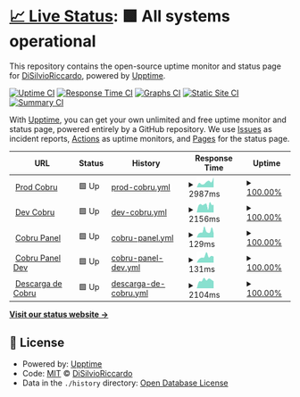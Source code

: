 # [📈 Live Status](https://DiSilvioRiccardo.github.io/cobru-status): <!--live status--> **🟩 All systems operational**

This repository contains the open-source uptime monitor and status page for [DiSilvioRiccardo](https://DiSilvioRiccardo.github.io/cobru-status), powered by [Upptime](https://github.com/upptime/upptime).

[![Uptime CI](https://github.com/koj-co/upptime/workflows/Uptime%20CI/badge.svg)](https://github.com/koj-co/upptime/actions?query=workflow%3A%22Uptime+CI%22)
[![Response Time CI](https://github.com/koj-co/upptime/workflows/Response%20Time%20CI/badge.svg)](https://github.com/koj-co/upptime/actions?query=workflow%3A%22Response+Time+CI%22)
[![Graphs CI](https://github.com/koj-co/upptime/workflows/Graphs%20CI/badge.svg)](https://github.com/koj-co/upptime/actions?query=workflow%3A%22Graphs+CI%22)
[![Static Site CI](https://github.com/koj-co/upptime/workflows/Static%20Site%20CI/badge.svg)](https://github.com/koj-co/upptime/actions?query=workflow%3A%22Static+Site+CI%22)
[![Summary CI](https://github.com/koj-co/upptime/workflows/Summary%20CI/badge.svg)](https://github.com/koj-co/upptime/actions?query=workflow%3A%22Summary+CI%22)

With [Upptime](https://upptime.js.org), you can get your own unlimited and free uptime monitor and status page, powered entirely by a GitHub repository. We use [Issues](https://github.com/DiSilvioRiccardo/cobru-status/issues) as incident reports, [Actions](https://github.com/DiSilvioRiccardo/cobru-status/actions) as uptime monitors, and [Pages](https://DiSilvioRiccardo.github.io/cobru-status) for the status page.

<!--start: status pages-->
<!-- This summary is generated by Upptime (https://github.com/upptime/upptime) -->
<!-- Do not edit this manually, your changes will be overwritten -->
<!-- prettier-ignore -->
| URL | Status | History | Response Time | Uptime |
| --- | ------ | ------- | ------------- | ------ |
| <img alt="" src="https://favicons.githubusercontent.com/prod.cobru.co" height="13"> [Prod Cobru](https://prod.cobru.co) | 🟩 Up | [prod-cobru.yml](https://github.com/trixel/cobru-status/commits/HEAD/history/prod-cobru.yml) | <details><summary><img alt="Response time graph" src="./graphs/prod-cobru/response-time-week.png" height="20"> 2987ms</summary><br><a href="https://trixel.github.io/cobru-status/history/prod-cobru"><img alt="Response time 2262" src="https://img.shields.io/endpoint?url=https%3A%2F%2Fraw.githubusercontent.com%2Ftrixel%2Fcobru-status%2FHEAD%2Fapi%2Fprod-cobru%2Fresponse-time.json"></a><br><a href="https://trixel.github.io/cobru-status/history/prod-cobru"><img alt="24-hour response time 4162" src="https://img.shields.io/endpoint?url=https%3A%2F%2Fraw.githubusercontent.com%2Ftrixel%2Fcobru-status%2FHEAD%2Fapi%2Fprod-cobru%2Fresponse-time-day.json"></a><br><a href="https://trixel.github.io/cobru-status/history/prod-cobru"><img alt="7-day response time 2987" src="https://img.shields.io/endpoint?url=https%3A%2F%2Fraw.githubusercontent.com%2Ftrixel%2Fcobru-status%2FHEAD%2Fapi%2Fprod-cobru%2Fresponse-time-week.json"></a><br><a href="https://trixel.github.io/cobru-status/history/prod-cobru"><img alt="30-day response time 2833" src="https://img.shields.io/endpoint?url=https%3A%2F%2Fraw.githubusercontent.com%2Ftrixel%2Fcobru-status%2FHEAD%2Fapi%2Fprod-cobru%2Fresponse-time-month.json"></a><br><a href="https://trixel.github.io/cobru-status/history/prod-cobru"><img alt="1-year response time 2487" src="https://img.shields.io/endpoint?url=https%3A%2F%2Fraw.githubusercontent.com%2Ftrixel%2Fcobru-status%2FHEAD%2Fapi%2Fprod-cobru%2Fresponse-time-year.json"></a></details> | <details><summary><a href="https://trixel.github.io/cobru-status/history/prod-cobru">100.00%</a></summary><a href="https://trixel.github.io/cobru-status/history/prod-cobru"><img alt="All-time uptime 100.00%" src="https://img.shields.io/endpoint?url=https%3A%2F%2Fraw.githubusercontent.com%2Ftrixel%2Fcobru-status%2FHEAD%2Fapi%2Fprod-cobru%2Fuptime.json"></a><br><a href="https://trixel.github.io/cobru-status/history/prod-cobru"><img alt="24-hour uptime 100.00%" src="https://img.shields.io/endpoint?url=https%3A%2F%2Fraw.githubusercontent.com%2Ftrixel%2Fcobru-status%2FHEAD%2Fapi%2Fprod-cobru%2Fuptime-day.json"></a><br><a href="https://trixel.github.io/cobru-status/history/prod-cobru"><img alt="7-day uptime 100.00%" src="https://img.shields.io/endpoint?url=https%3A%2F%2Fraw.githubusercontent.com%2Ftrixel%2Fcobru-status%2FHEAD%2Fapi%2Fprod-cobru%2Fuptime-week.json"></a><br><a href="https://trixel.github.io/cobru-status/history/prod-cobru"><img alt="30-day uptime 100.00%" src="https://img.shields.io/endpoint?url=https%3A%2F%2Fraw.githubusercontent.com%2Ftrixel%2Fcobru-status%2FHEAD%2Fapi%2Fprod-cobru%2Fuptime-month.json"></a><br><a href="https://trixel.github.io/cobru-status/history/prod-cobru"><img alt="1-year uptime 100.00%" src="https://img.shields.io/endpoint?url=https%3A%2F%2Fraw.githubusercontent.com%2Ftrixel%2Fcobru-status%2FHEAD%2Fapi%2Fprod-cobru%2Fuptime-year.json"></a></details>
| <img alt="" src="https://favicons.githubusercontent.com/dev.cobru.co" height="13"> [Dev Cobru](https://dev.cobru.co) | 🟩 Up | [dev-cobru.yml](https://github.com/trixel/cobru-status/commits/HEAD/history/dev-cobru.yml) | <details><summary><img alt="Response time graph" src="./graphs/dev-cobru/response-time-week.png" height="20"> 2156ms</summary><br><a href="https://trixel.github.io/cobru-status/history/dev-cobru"><img alt="Response time 1429" src="https://img.shields.io/endpoint?url=https%3A%2F%2Fraw.githubusercontent.com%2Ftrixel%2Fcobru-status%2FHEAD%2Fapi%2Fdev-cobru%2Fresponse-time.json"></a><br><a href="https://trixel.github.io/cobru-status/history/dev-cobru"><img alt="24-hour response time 4174" src="https://img.shields.io/endpoint?url=https%3A%2F%2Fraw.githubusercontent.com%2Ftrixel%2Fcobru-status%2FHEAD%2Fapi%2Fdev-cobru%2Fresponse-time-day.json"></a><br><a href="https://trixel.github.io/cobru-status/history/dev-cobru"><img alt="7-day response time 2156" src="https://img.shields.io/endpoint?url=https%3A%2F%2Fraw.githubusercontent.com%2Ftrixel%2Fcobru-status%2FHEAD%2Fapi%2Fdev-cobru%2Fresponse-time-week.json"></a><br><a href="https://trixel.github.io/cobru-status/history/dev-cobru"><img alt="30-day response time 1690" src="https://img.shields.io/endpoint?url=https%3A%2F%2Fraw.githubusercontent.com%2Ftrixel%2Fcobru-status%2FHEAD%2Fapi%2Fdev-cobru%2Fresponse-time-month.json"></a><br><a href="https://trixel.github.io/cobru-status/history/dev-cobru"><img alt="1-year response time 1551" src="https://img.shields.io/endpoint?url=https%3A%2F%2Fraw.githubusercontent.com%2Ftrixel%2Fcobru-status%2FHEAD%2Fapi%2Fdev-cobru%2Fresponse-time-year.json"></a></details> | <details><summary><a href="https://trixel.github.io/cobru-status/history/dev-cobru">100.00%</a></summary><a href="https://trixel.github.io/cobru-status/history/dev-cobru"><img alt="All-time uptime 100.00%" src="https://img.shields.io/endpoint?url=https%3A%2F%2Fraw.githubusercontent.com%2Ftrixel%2Fcobru-status%2FHEAD%2Fapi%2Fdev-cobru%2Fuptime.json"></a><br><a href="https://trixel.github.io/cobru-status/history/dev-cobru"><img alt="24-hour uptime 100.00%" src="https://img.shields.io/endpoint?url=https%3A%2F%2Fraw.githubusercontent.com%2Ftrixel%2Fcobru-status%2FHEAD%2Fapi%2Fdev-cobru%2Fuptime-day.json"></a><br><a href="https://trixel.github.io/cobru-status/history/dev-cobru"><img alt="7-day uptime 100.00%" src="https://img.shields.io/endpoint?url=https%3A%2F%2Fraw.githubusercontent.com%2Ftrixel%2Fcobru-status%2FHEAD%2Fapi%2Fdev-cobru%2Fuptime-week.json"></a><br><a href="https://trixel.github.io/cobru-status/history/dev-cobru"><img alt="30-day uptime 100.00%" src="https://img.shields.io/endpoint?url=https%3A%2F%2Fraw.githubusercontent.com%2Ftrixel%2Fcobru-status%2FHEAD%2Fapi%2Fdev-cobru%2Fuptime-month.json"></a><br><a href="https://trixel.github.io/cobru-status/history/dev-cobru"><img alt="1-year uptime 100.00%" src="https://img.shields.io/endpoint?url=https%3A%2F%2Fraw.githubusercontent.com%2Ftrixel%2Fcobru-status%2FHEAD%2Fapi%2Fdev-cobru%2Fuptime-year.json"></a></details>
| <img alt="" src="https://favicons.githubusercontent.com/panel.cobru.co" height="13"> [Cobru Panel](https://panel.cobru.co) | 🟩 Up | [cobru-panel.yml](https://github.com/trixel/cobru-status/commits/HEAD/history/cobru-panel.yml) | <details><summary><img alt="Response time graph" src="./graphs/cobru-panel/response-time-week.png" height="20"> 129ms</summary><br><a href="https://trixel.github.io/cobru-status/history/cobru-panel"><img alt="Response time 450" src="https://img.shields.io/endpoint?url=https%3A%2F%2Fraw.githubusercontent.com%2Ftrixel%2Fcobru-status%2FHEAD%2Fapi%2Fcobru-panel%2Fresponse-time.json"></a><br><a href="https://trixel.github.io/cobru-status/history/cobru-panel"><img alt="24-hour response time 90" src="https://img.shields.io/endpoint?url=https%3A%2F%2Fraw.githubusercontent.com%2Ftrixel%2Fcobru-status%2FHEAD%2Fapi%2Fcobru-panel%2Fresponse-time-day.json"></a><br><a href="https://trixel.github.io/cobru-status/history/cobru-panel"><img alt="7-day response time 129" src="https://img.shields.io/endpoint?url=https%3A%2F%2Fraw.githubusercontent.com%2Ftrixel%2Fcobru-status%2FHEAD%2Fapi%2Fcobru-panel%2Fresponse-time-week.json"></a><br><a href="https://trixel.github.io/cobru-status/history/cobru-panel"><img alt="30-day response time 282" src="https://img.shields.io/endpoint?url=https%3A%2F%2Fraw.githubusercontent.com%2Ftrixel%2Fcobru-status%2FHEAD%2Fapi%2Fcobru-panel%2Fresponse-time-month.json"></a><br><a href="https://trixel.github.io/cobru-status/history/cobru-panel"><img alt="1-year response time 515" src="https://img.shields.io/endpoint?url=https%3A%2F%2Fraw.githubusercontent.com%2Ftrixel%2Fcobru-status%2FHEAD%2Fapi%2Fcobru-panel%2Fresponse-time-year.json"></a></details> | <details><summary><a href="https://trixel.github.io/cobru-status/history/cobru-panel">100.00%</a></summary><a href="https://trixel.github.io/cobru-status/history/cobru-panel"><img alt="All-time uptime 100.00%" src="https://img.shields.io/endpoint?url=https%3A%2F%2Fraw.githubusercontent.com%2Ftrixel%2Fcobru-status%2FHEAD%2Fapi%2Fcobru-panel%2Fuptime.json"></a><br><a href="https://trixel.github.io/cobru-status/history/cobru-panel"><img alt="24-hour uptime 100.00%" src="https://img.shields.io/endpoint?url=https%3A%2F%2Fraw.githubusercontent.com%2Ftrixel%2Fcobru-status%2FHEAD%2Fapi%2Fcobru-panel%2Fuptime-day.json"></a><br><a href="https://trixel.github.io/cobru-status/history/cobru-panel"><img alt="7-day uptime 100.00%" src="https://img.shields.io/endpoint?url=https%3A%2F%2Fraw.githubusercontent.com%2Ftrixel%2Fcobru-status%2FHEAD%2Fapi%2Fcobru-panel%2Fuptime-week.json"></a><br><a href="https://trixel.github.io/cobru-status/history/cobru-panel"><img alt="30-day uptime 100.00%" src="https://img.shields.io/endpoint?url=https%3A%2F%2Fraw.githubusercontent.com%2Ftrixel%2Fcobru-status%2FHEAD%2Fapi%2Fcobru-panel%2Fuptime-month.json"></a><br><a href="https://trixel.github.io/cobru-status/history/cobru-panel"><img alt="1-year uptime 100.00%" src="https://img.shields.io/endpoint?url=https%3A%2F%2Fraw.githubusercontent.com%2Ftrixel%2Fcobru-status%2FHEAD%2Fapi%2Fcobru-panel%2Fuptime-year.json"></a></details>
| <img alt="" src="https://favicons.githubusercontent.com/dev.panel.cobru.co" height="13"> [Cobru Panel Dev](https://dev.panel.cobru.co) | 🟩 Up | [cobru-panel-dev.yml](https://github.com/trixel/cobru-status/commits/HEAD/history/cobru-panel-dev.yml) | <details><summary><img alt="Response time graph" src="./graphs/cobru-panel-dev/response-time-week.png" height="20"> 131ms</summary><br><a href="https://trixel.github.io/cobru-status/history/cobru-panel-dev"><img alt="Response time 460" src="https://img.shields.io/endpoint?url=https%3A%2F%2Fraw.githubusercontent.com%2Ftrixel%2Fcobru-status%2FHEAD%2Fapi%2Fcobru-panel-dev%2Fresponse-time.json"></a><br><a href="https://trixel.github.io/cobru-status/history/cobru-panel-dev"><img alt="24-hour response time 134" src="https://img.shields.io/endpoint?url=https%3A%2F%2Fraw.githubusercontent.com%2Ftrixel%2Fcobru-status%2FHEAD%2Fapi%2Fcobru-panel-dev%2Fresponse-time-day.json"></a><br><a href="https://trixel.github.io/cobru-status/history/cobru-panel-dev"><img alt="7-day response time 131" src="https://img.shields.io/endpoint?url=https%3A%2F%2Fraw.githubusercontent.com%2Ftrixel%2Fcobru-status%2FHEAD%2Fapi%2Fcobru-panel-dev%2Fresponse-time-week.json"></a><br><a href="https://trixel.github.io/cobru-status/history/cobru-panel-dev"><img alt="30-day response time 278" src="https://img.shields.io/endpoint?url=https%3A%2F%2Fraw.githubusercontent.com%2Ftrixel%2Fcobru-status%2FHEAD%2Fapi%2Fcobru-panel-dev%2Fresponse-time-month.json"></a><br><a href="https://trixel.github.io/cobru-status/history/cobru-panel-dev"><img alt="1-year response time 518" src="https://img.shields.io/endpoint?url=https%3A%2F%2Fraw.githubusercontent.com%2Ftrixel%2Fcobru-status%2FHEAD%2Fapi%2Fcobru-panel-dev%2Fresponse-time-year.json"></a></details> | <details><summary><a href="https://trixel.github.io/cobru-status/history/cobru-panel-dev">100.00%</a></summary><a href="https://trixel.github.io/cobru-status/history/cobru-panel-dev"><img alt="All-time uptime 99.99%" src="https://img.shields.io/endpoint?url=https%3A%2F%2Fraw.githubusercontent.com%2Ftrixel%2Fcobru-status%2FHEAD%2Fapi%2Fcobru-panel-dev%2Fuptime.json"></a><br><a href="https://trixel.github.io/cobru-status/history/cobru-panel-dev"><img alt="24-hour uptime 100.00%" src="https://img.shields.io/endpoint?url=https%3A%2F%2Fraw.githubusercontent.com%2Ftrixel%2Fcobru-status%2FHEAD%2Fapi%2Fcobru-panel-dev%2Fuptime-day.json"></a><br><a href="https://trixel.github.io/cobru-status/history/cobru-panel-dev"><img alt="7-day uptime 100.00%" src="https://img.shields.io/endpoint?url=https%3A%2F%2Fraw.githubusercontent.com%2Ftrixel%2Fcobru-status%2FHEAD%2Fapi%2Fcobru-panel-dev%2Fuptime-week.json"></a><br><a href="https://trixel.github.io/cobru-status/history/cobru-panel-dev"><img alt="30-day uptime 100.00%" src="https://img.shields.io/endpoint?url=https%3A%2F%2Fraw.githubusercontent.com%2Ftrixel%2Fcobru-status%2FHEAD%2Fapi%2Fcobru-panel-dev%2Fuptime-month.json"></a><br><a href="https://trixel.github.io/cobru-status/history/cobru-panel-dev"><img alt="1-year uptime 100.00%" src="https://img.shields.io/endpoint?url=https%3A%2F%2Fraw.githubusercontent.com%2Ftrixel%2Fcobru-status%2FHEAD%2Fapi%2Fcobru-panel-dev%2Fuptime-year.json"></a></details>
| <img alt="" src="https://favicons.githubusercontent.com/cobru.co" height="13"> [Descarga de Cobru](https://cobru.co/descargar) | 🟩 Up | [descarga-de-cobru.yml](https://github.com/trixel/cobru-status/commits/HEAD/history/descarga-de-cobru.yml) | <details><summary><img alt="Response time graph" src="./graphs/descarga-de-cobru/response-time-week.png" height="20"> 2104ms</summary><br><a href="https://trixel.github.io/cobru-status/history/descarga-de-cobru"><img alt="Response time 1367" src="https://img.shields.io/endpoint?url=https%3A%2F%2Fraw.githubusercontent.com%2Ftrixel%2Fcobru-status%2FHEAD%2Fapi%2Fdescarga-de-cobru%2Fresponse-time.json"></a><br><a href="https://trixel.github.io/cobru-status/history/descarga-de-cobru"><img alt="24-hour response time 1750" src="https://img.shields.io/endpoint?url=https%3A%2F%2Fraw.githubusercontent.com%2Ftrixel%2Fcobru-status%2FHEAD%2Fapi%2Fdescarga-de-cobru%2Fresponse-time-day.json"></a><br><a href="https://trixel.github.io/cobru-status/history/descarga-de-cobru"><img alt="7-day response time 2104" src="https://img.shields.io/endpoint?url=https%3A%2F%2Fraw.githubusercontent.com%2Ftrixel%2Fcobru-status%2FHEAD%2Fapi%2Fdescarga-de-cobru%2Fresponse-time-week.json"></a><br><a href="https://trixel.github.io/cobru-status/history/descarga-de-cobru"><img alt="30-day response time 1855" src="https://img.shields.io/endpoint?url=https%3A%2F%2Fraw.githubusercontent.com%2Ftrixel%2Fcobru-status%2FHEAD%2Fapi%2Fdescarga-de-cobru%2Fresponse-time-month.json"></a><br><a href="https://trixel.github.io/cobru-status/history/descarga-de-cobru"><img alt="1-year response time 1375" src="https://img.shields.io/endpoint?url=https%3A%2F%2Fraw.githubusercontent.com%2Ftrixel%2Fcobru-status%2FHEAD%2Fapi%2Fdescarga-de-cobru%2Fresponse-time-year.json"></a></details> | <details><summary><a href="https://trixel.github.io/cobru-status/history/descarga-de-cobru">100.00%</a></summary><a href="https://trixel.github.io/cobru-status/history/descarga-de-cobru"><img alt="All-time uptime 100.00%" src="https://img.shields.io/endpoint?url=https%3A%2F%2Fraw.githubusercontent.com%2Ftrixel%2Fcobru-status%2FHEAD%2Fapi%2Fdescarga-de-cobru%2Fuptime.json"></a><br><a href="https://trixel.github.io/cobru-status/history/descarga-de-cobru"><img alt="24-hour uptime 100.00%" src="https://img.shields.io/endpoint?url=https%3A%2F%2Fraw.githubusercontent.com%2Ftrixel%2Fcobru-status%2FHEAD%2Fapi%2Fdescarga-de-cobru%2Fuptime-day.json"></a><br><a href="https://trixel.github.io/cobru-status/history/descarga-de-cobru"><img alt="7-day uptime 100.00%" src="https://img.shields.io/endpoint?url=https%3A%2F%2Fraw.githubusercontent.com%2Ftrixel%2Fcobru-status%2FHEAD%2Fapi%2Fdescarga-de-cobru%2Fuptime-week.json"></a><br><a href="https://trixel.github.io/cobru-status/history/descarga-de-cobru"><img alt="30-day uptime 100.00%" src="https://img.shields.io/endpoint?url=https%3A%2F%2Fraw.githubusercontent.com%2Ftrixel%2Fcobru-status%2FHEAD%2Fapi%2Fdescarga-de-cobru%2Fuptime-month.json"></a><br><a href="https://trixel.github.io/cobru-status/history/descarga-de-cobru"><img alt="1-year uptime 100.00%" src="https://img.shields.io/endpoint?url=https%3A%2F%2Fraw.githubusercontent.com%2Ftrixel%2Fcobru-status%2FHEAD%2Fapi%2Fdescarga-de-cobru%2Fuptime-year.json"></a></details>

<!--end: status pages-->

[**Visit our status website →**](https://DiSilvioRiccardo.github.io/cobru-status)

## 📄 License

- Powered by: [Upptime](https://github.com/upptime/upptime)
- Code: [MIT](./LICENSE) © [DiSilvioRiccardo](https://DiSilvioRiccardo.github.io/cobru-status)
- Data in the `./history` directory: [Open Database License](https://opendatacommons.org/licenses/odbl/1-0/)
